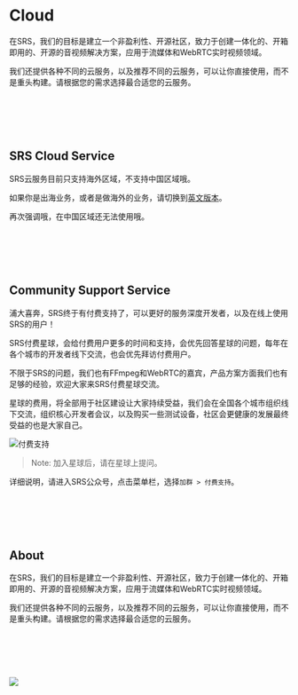 # Cloud

在SRS，我们的目标是建立一个非盈利性、开源社区，致力于创建一体化的、开箱即用的、开源的音视频解决方案，应用于流媒体和WebRTC实时视频领域。

我们还提供各种不同的云服务，以及推荐不同的云服务，可以让你直接使用，而不是重头构建。请根据您的需求选择最合适您的云服务。

<br/>
<br/>
<br/>
<br/>

## SRS Cloud Service

SRS云服务目前只支持海外区域，不支持中国区域哦。

如果你是出海业务，或者是做海外的业务，请切换到[英文版本](https://ossrs.io/lts/en-us/cloud)。

再次强调哦，在中国区域还无法使用哦。

<br/>
<br/>
<br/>
<br/>

## Community Support Service

浦大喜奔，SRS终于有付费支持了，可以更好的服务深度开发者，以及在线上使用SRS的用户！

SRS付费星球，会给付费用户更多的时间和支持，会优先回答星球的问题，每年在各个城市的开发者线下交流，也会优先拜访付费用户。

不限于SRS的问题，我们也有FFmpeg和WebRTC的嘉宾，产品方案方面我们也有足够的经验，欢迎大家来SRS付费星球交流。

星球的费用，将全部用于社区建设让大家持续受益，我们会在全国各个城市组织线下交流，组织核心开发者会议，以及购买一些测试设备，社区会更健康的发展最终受益的也是大家自己。

![付费支持](/img/srs-zsxq-no-border.png)

> Note: 加入星球后，请在星球上提问。

详细说明，请进入SRS公众号，点击菜单栏，选择`加群 > 付费支持`。

<br/>
<br/>
<br/>
<br/>

## About

在SRS，我们的目标是建立一个非盈利性、开源社区，致力于创建一体化的、开箱即用的、开源的音视频解决方案，应用于流媒体和WebRTC实时视频领域。

我们还提供各种不同的云服务，以及推荐不同的云服务，可以让你直接使用，而不是重头构建。请根据您的需求选择最合适您的云服务。

<br/>
<br/>
<br/>
<br/>

![](https://ossrs.net/gif/v1/sls.gif?site=ossrs.net&path=/lts/pages/cloud-zh)
